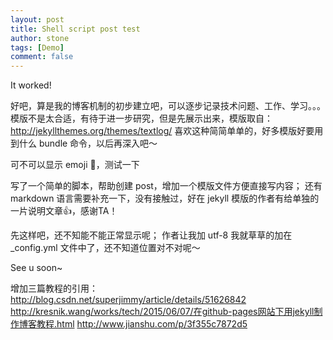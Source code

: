 ```yaml
---
layout: post
title: Shell script post test
author: stone
tags: [Demo]
comment: false
---
```


It worked!

好吧，算是我的博客机制的初步建立吧，可以逐步记录技术问题、工作、学习。。。
模版不是太合适，有待于进一步研究，但是先展示出来，模版取自：http://jekyllthemes.org/themes/textlog/
喜欢这种简简单单的，好多模版好要用到什么 bundle 命令，以后再深入吧～

可不可以显示 emoji 👿，测试一下

写了一个简单的脚本，帮助创建 post，增加一个模版文件方便直接写内容；
还有 markdown 语言需要补充一下，没有接触过，好在 jekyll 模版的作者有给单独的一片说明文章👍，感谢TA！

先这样吧，还不知能不能正常显示呢；
作者让我加 utf-8 我就草草的加在 _config.yml 文件中了，还不知道位置对不对呢～

See u soon~

增加三篇教程的引用：
http://blog.csdn.net/superjimmy/article/details/51626842
http://kresnik.wang/works/tech/2015/06/07/在github-pages网站下用jekyll制作博客教程.html
http://www.jianshu.com/p/3f355c7872d5
